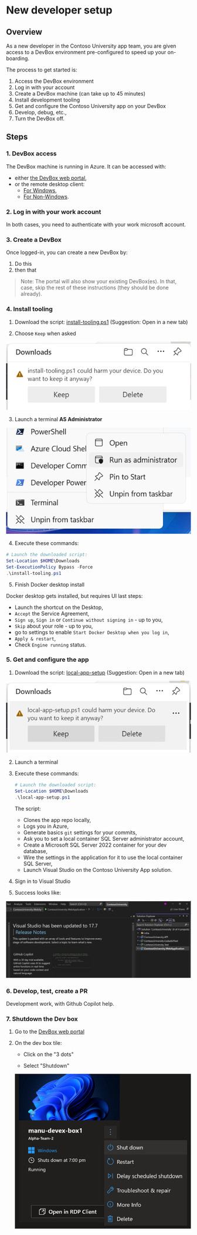 # New developer setup

## Overview

As a new developer in the Contoso University app team, you are given access to a DevBox environment pre-configured to speed up your on-boarding.

The process to get started is:

1. Access the DevBox environment
2. Log in with your account
3. Create a DevBox machine (can take up to 45 minutes)
4. Install development tooling
5. Get and configure the Contoso University app on your DevBox
6. Develop, debug, etc.,
7. Turn the DevBox off.

## Steps

### 1. DevBox access

The DevBox machine is running in Azure. It can be accessed with:

- either [the DevBox web portal](https://devportal.microsoft.com/),
- or the remote desktop client:
  - [For Windows](https://learn.microsoft.com/en-us/azure/dev-box/tutorial-connect-to-dev-box-with-remote-desktop-app?tabs=windows#tabpanel_1_windows),
  - [For Non-Windows](https://learn.microsoft.com/en-us/azure/dev-box/tutorial-connect-to-dev-box-with-remote-desktop-app?tabs=windows#tabpanel_1_non-Windows).

### 2. Log in with your work account

In both cases, you need to authenticate with your work microsoft account.

### 3. Create a DevBox

Once logged-in, you can create a new DevBox by:

1. Do this
2. then that

> Note: The portal will also show your existing DevBox(es). In that, case, skip the rest of these instructions (they should be done already).

### 4. Install tooling

1. Download the script: [install-tooling.ps1](https://github.com/embergershared/dev-ex-app/blob/main/get-started/install-tooling.ps1) (Suggestion: Open in a new tab)

2. Choose `Keep` when asked

![Keep install script](../assets/keep-install-tooling.png)

3. Launch a terminal **AS Administrator**

![Terminal run as admin](../assets/run-as-admin.png)

4. Execute these commands:

```powershell
# Launch the downloaded script:
Set-Location $HOME\Downloads
Set-ExecutionPolicy Bypass -Force
.\install-tooling.ps1
```

5. Finish Docker desktop install

Docker desktop gets installed, but requires UI last steps:

- Launch the shortcut on the Desktop,
- `Accept` the Service Agreement,
- `Sign up`, `Sign in` or `Continue without signing in` - up to you,
- `Skip` about your role - up to you,
- go to settings to enable `Start Docker Desktop when you log in`,
- `Apply & restart`,
- Check `Engine running` status.

### 5. Get and configure the app

1. Download the script: [local-app-setup](https://github.com/embergershared/dev-ex-app/blob/main/get-started/local-app-setup.ps1) (Suggestion: Open in a new tab)

![Keep setup script](../assets/keep-local-app-setup.png)

2. Launch a terminal

3. Execute these commands:

      ```powershell
      # Launch the downloaded script:
      Set-Location $HOME\Downloads
      .\local-app-setup.ps1
      ```

      The script:

      - Clones the app repo locally,
      - Logs you in Azure,
      - Generate basics `git` settings for your commits,
      - Ask you to set a local container SQL Server administrator account,
      - Create a Microsoft SQL Server 2022 container for your dev database,
      - Wire the settings in the application for it to use the local container SQL Server,
      - Launch Visual Studio on the Contoso University App solution.

4. Sign in to Visual Studio

5. Success looks like:

![Success VS launch](../assets/vs-launch-success.png)

### 6. Develop, test, create a PR

Development work, with Github Copilot help.

### 7. Shutdown the Dev box

1. Go to the [DevBox web portal](https://devportal.microsoft.com/)

2. On the dev box tile:

   - Click on the "3 dots"

   - Select "Shutdown"

   ![shutdown](../assets/shut-down-devbox.png)
